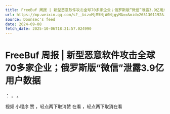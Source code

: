 ```yaml
---
title: FreeBuf 周报 | 新型恶意软件攻击全球70多家企业；俄罗斯版“微信”泄露3.9亿用户数据
url: https://mp.weixin.qq.com/s?__biz=MjM5NjA0NjgyMA==&mid=2651301192&idx=2&sn=99755dbf4072a3b24bfb76d8e7b9818b
source: Doonsec's feed
date: 2024-09-08
fetch_date: 2025-10-06T18:21:57.024990
---
```


# FreeBuf 周报 | 新型恶意软件攻击全球70多家企业；俄罗斯版“微信”泄露3.9亿用户数据

：
，
。

视频
小程序
赞
，轻点两下取消赞
在看
，轻点两下取消在看